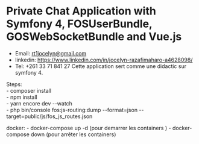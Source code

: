 # Private Chat Application with Symfony 4, FOSUserBundle, GOSWebSocketBundle and Vue.js
- Email: rt1jocelyn@gmail.com
- linkedin: https://www.linkedin.com/in/jocelyn-razafimaharo-a4628098/
- Tel: +261 33 71 841 27
Cette application sert comme une didactic sur symfony 4.

Steps:  
    - composer install  
    - npm install  
    - yarn encore dev --watch  
    - php bin/console fos:js-routing:dump --format=json --target=public/js/fos_js_routes.json
    
docker:
    - docker-compose up -d (pour demarrer les containers )
    - docker-compose down (pour arrêter les containers)
    